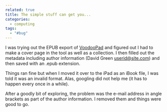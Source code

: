 ```yaml
---
related: true
title: The simple stuff can get you...
categories:
  - computing
tags:
  - "#bug"
---
```

I was trying out the EPUB export of [VoodooPad][1] and figured out I had to
make a cover page in the tool as well as a collection. I then filled out the
metadata including author information (David Green <userid@site.com>) and then
saved with an .epub extension.

Things ran fine but when I moved it over to the iPad as an iBook file, I was
told it was an invalid format. Alas, googling did not help me (it has to
happen every once in a while).

After a goodly bit of exploring, the problem was the e-mail address in angle
brackets as part of the author information. I removed them and things were
good to go.

   [1]: http://flyingmeat.com/voodoopad/

